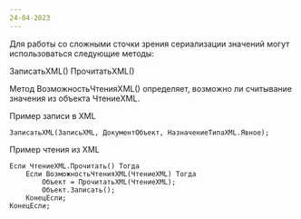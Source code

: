 ```yaml
---
24-04-2023
---
```


Для работы со сложными сточки зрения сериализации значений могут использоваться следующие методы:

ЗаписатьXML()
ПрочитатьXML()

Метод ВозможностьЧтенияXML() определяет, возможно ли считывание значения из объекта ЧтениеXML.

Пример записи в XML
```bsl
ЗаписатьXML(ЗаписьXML, ДокументОбъект, НазначениеТипаXML.Явное);
```

Пример чтения из XML

```bsl
Если ЧтениеXML.Прочитать() Тогда
	Если ВозможностьЧтенияXML(ЧтениеXML) Тогда
		Объект = ПрочитатьXML(ЧтениеXML);
		Объект.Записать();
	КонецЕсли;
КонецЕсли;
```
